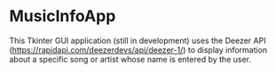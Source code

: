 # MusicInfoApp
This Tkinter GUI application (still in development) uses the Deezer API (https://rapidapi.com/deezerdevs/api/deezer-1/) to display information about a specific song or artist whose name is entered by the user.
